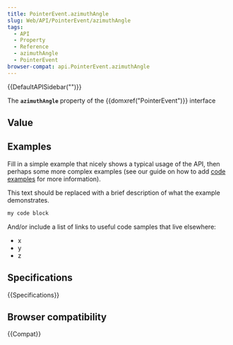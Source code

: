 ```yaml
---
title: PointerEvent.azimuthAngle
slug: Web/API/PointerEvent/azimuthAngle
tags:
  - API
  - Property
  - Reference
  - azimuthAngle
  - PointerEvent
browser-compat: api.PointerEvent.azimuthAngle
---
```

{{DefaultAPISidebar("")}}

The **`azimuthAngle`** property of the {{domxref("PointerEvent")}} interface 

## Value



## Examples

Fill in a simple example that nicely shows a typical usage of the API, then perhaps some more complex examples (see our guide on how to add [code examples](/en-US/docs/MDN/Contribute/Structures/Code_examples) for more information).

This text should be replaced with a brief description of what the example demonstrates.

```js
my code block
```

And/or include a list of links to useful code samples that live elsewhere:

*   x
*   y
*   z

## Specifications

{{Specifications}}

## Browser compatibility

{{Compat}}


